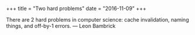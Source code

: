 +++
title = "Two hard problems"
date = "2016-11-09"
+++

There are 2 hard problems in computer science: cache invalidation, naming things, and off-by-1 errors. — Leon Bambrick
